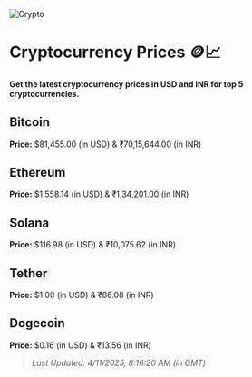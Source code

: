 
![Crypto](https://www.techguide.com.au/wp-content/uploads/2020/11/crypto3.jpeg)

# Cryptocurrency Prices 🪙📈

#### Get the latest cryptocurrency prices in USD and INR for top 5 cryptocurrencies.

## Bitcoin

**Price:** $81,455.00 (in USD) & ₹70,15,644.00 (in INR)

## Ethereum

**Price:** $1,558.14 (in USD) & ₹1,34,201.00 (in INR)

## Solana

**Price:** $116.98 (in USD) & ₹10,075.62 (in INR)

## Tether

**Price:** $1.00 (in USD) & ₹86.08 (in INR)

## Dogecoin

**Price:** $0.16 (in USD) & ₹13.56 (in INR)

> _Last Updated: 4/11/2025, 8:16:20 AM (in GMT)_

